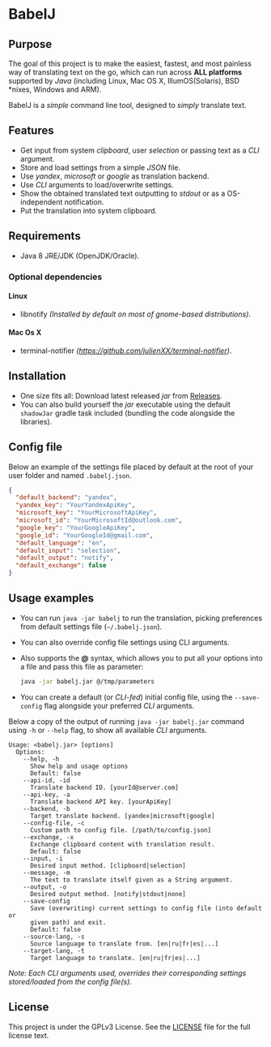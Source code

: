 # BabelJ

## Purpose
The goal of this project is to make the easiest, fastest, and most painless way of translating text on the go, which can run across **ALL platforms** supported by *Java* (including Linux, Mac OS X, IllumOS(Solaris), BSD *nixes, Windows and ARM).

BabelJ is a *simple* command line tool, designed to *simply* translate text.

## Features

- Get input from system *clipboard*, user *selection* or passing text as a *CLI* argument.
- Store and load settings from a simple *JSON* file.
- Use *yandex*, *microsoft* or *google* as translation backend.
- Use *CLI* arguments to load/overwrite settings.
- Show the obtained translated text outputting to *stdout* or as a OS-independent notification.
- Put the translation into system clipboard.

## Requirements

- Java 8 JRE/JDK (OpenJDK/Oracle).

### Optional dependencies

#### Linux

- libnotify *(Installed by default on most of gnome-based distributions)*.

#### Mac Os X

- terminal-notifier *(https://github.com/julienXX/terminal-notifier)*.

## Installation

- One size fits all: Download latest released *jar* from [Releases](https://github.com/gonzalez-diego/babelj/releases).
- You can also build yourself the *jar* executable using the default `shadowJar` gradle task included (bundling the code alongside the libraries).

## Config file

Below an example of the settings file placed by default at the root of your user folder and named `.babelj.json`.

```json
{
  "default_backend": "yandex",
  "yandex_key": "YourYandexApiKey",
  "microsoft_key": "YourMicrosoftApiKey",
  "microsoft_id": "YourMicrosoftId@outlook.com",
  "google_key": "YourGoogleApiKey",
  "google_id": "YourGoogleId@gmail.com",
  "default_language": "en",
  "default_input": "selection",
  "default_output": "notify",
  "default_exchange": false
}
```

## Usage examples

- You can run `java -jar babelj` to run the translation, picking preferences from default settings file (`~/.babelj.json`).

- You can also override config file settings using CLI arguments.

- Also supports the **@** syntax, which allows you to put all your options into a file and pass this file as parameter:

  ```bash
  java -jar babelj.jar @/tmp/parameters
  ```
- You can create a default (or *CLI-fed*) initial config file, using the `--save-config` flag alongside your preferred *CLI* arguments.

Below a copy of the output of running `java -jar babelj.jar` command using `-h` or `--help` flag, to show all available *CLI* arguments.

```
Usage: <babelj.jar> [options]
  Options:
    --help, -h
      Show help and usage options
      Default: false
    --api-id, -id
      Translate backend ID. [yourId@server.com]
    --api-key, -a
      Translate backend API key. [yourApiKey]
    --backend, -b
      Target translate backend. [yandex|microsoft|google]
    --config-file, -c
      Custom path to config file. [/path/to/config.json]
    --exchange, -x
      Exchange clipboard content with translation result.
      Default: false
    --input, -i
      Desired input method. [clipboard|selection]
    --message, -m
      The text to translate itself given as a String argument.
    --output, -o
      Desired output method. [notify|stdout|none]
    --save-config
      Save (overwriting) current settings to config file (into default or
      given path) and exit.
      Default: false
    --source-lang, -s
      Source language to translate from. [en|ru|fr|es|...]
    --target-lang, -t
      Target language to translate. [en|ru|fr|es|...]
```
*Note: Each _CLI_ arguments used, overrides their corresponding settings stored/loaded from the config file(s).*

## License

This project is under the GPLv3 License. See the [LICENSE](LICENSE) file for the full license text.
